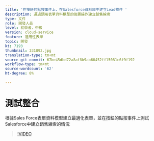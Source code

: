 ```yaml
---
title: '在按鈕的點按事件上，在Salesforce資料庫中建立Lead物件 '
description: 通過調用表單資料模型的後置操作建立銷售線索
type: 文件
role: 開發人員
level: 初學者，中級
version: cloud-service
feature: 適用性表單
topic: 開發
kt: 7193
thumbnail: 331892.jpg
translation-type: tm+mt
source-git-commit: 67be45dbd72a8af8b9ab60452ff15081c6f9f192
workflow-type: tm+mt
source-wordcount: '62'
ht-degree: 8%

---
```



# 測試整合

根據Sales Force表單資料模型建立最適化表單，並在按鈕的點按事件上測試Salesforce中建立銷售線索的情況

>[!VIDEO](https://video.tv.adobe.com/v/331892?quality=12&learn=on)


